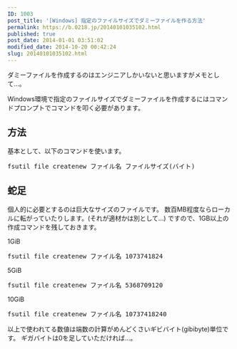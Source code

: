 ```yaml
---
ID: 1003
post_title: '[Windows] 指定のファイルサイズでダミーファイルを作る方法'
permalink: https://b.0218.jp/20140101035102.html
published: true
post_date: 2014-01-01 03:51:02
modified_date: 2014-10-20 00:42:24
slug: 20140101035102.html
---
```

ダミーファイルを作成するのはエンジニアしかいないと思いますがメモとして…。
<!--more-->
Windows環境で指定のファイルサイズでダミーファイルを作成するにはコマンドプロンプトでコマンドを叩く必要があります。

<h2>方法</h2>
基本として、以下のコマンドを使います。
<pre class="prettyprint">fsutil file createnew ファイル名 ファイルサイズ(バイト)</pre>

<h2>蛇足</h2>
個人的に必要とするのは巨大なサイズのファイルです。
数百MB程度ならローカルに転がっていたりします。(それが適材かは別として…)
ですので、1GB以上の作成コマンドを残しておきます。

1GiB
<pre class="prettyprint">fsutil file createnew ファイル名 1073741824</pre>
5GiB
<pre class="prettyprint">fsutil file createnew ファイル名 5368709120</pre>
10GiB
<pre class="prettyprint">fsutil file createnew ファイル名 10737418240</pre>

以上で使われてる数値は端数の計算がめんどくさいギビバイト(gibibyte)単位です。
ギガバイトは0を足していただければ…。